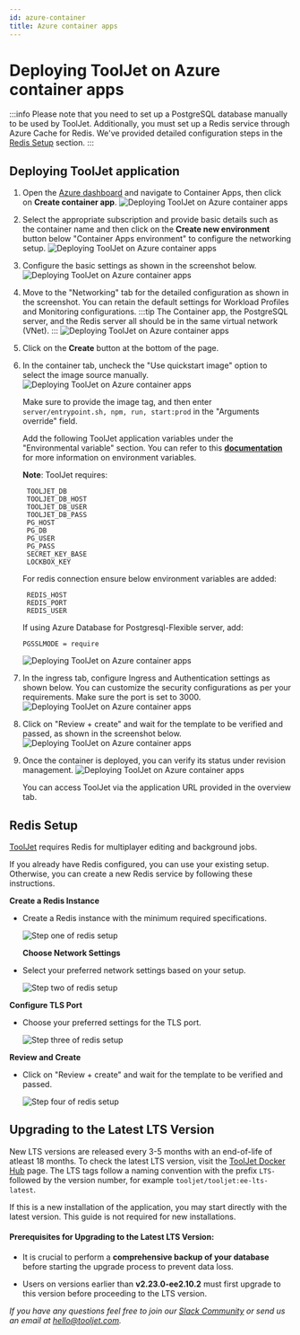 ```yaml
---
id: azure-container
title: Azure container apps
---
```


# Deploying ToolJet on Azure container apps

:::info
Please note that you need to set up a PostgreSQL database manually to be used by ToolJet. Additionally, you must set up a Redis service through Azure Cache for Redis. We've provided detailed configuration steps in the [Redis Setup](#redis-setup) section.
:::

## Deploying ToolJet application

1. Open the [Azure dashboard](https://portal.azure.com) and navigate to Container Apps, then click on **Create container app**.
   <img className="screenshot-full" src="/img/setup/azure-container/step1.png" alt="Deploying ToolJet on Azure container apps" />

2. Select the appropriate subscription and provide basic details such as the container name and then click on the **Create new environment** button below "Container Apps environment" to configure the networking setup.
   <img className="screenshot-full" src="/img/setup/azure-container/step2.png" alt="Deploying ToolJet on Azure container apps" />

3. Configure the basic settings as shown in the screenshot below.
   <img className="screenshot-full" src="/img/setup/azure-container/step3-1.png" alt="Deploying ToolJet on Azure container apps" />
4. Move to the "Networking" tab for the detailed configuration as shown in the screenshot. You can retain the default settings for Workload Profiles and Monitoring configurations.
   :::tip
   The Container app, the PostgreSQL server, and the Redis server all should be in the same virtual network (VNet).
   :::
   <img className="screenshot-full" src="/img/setup/azure-container/step3-2.png" alt="Deploying ToolJet on Azure container apps" />

5. Click on the **Create** button at the bottom of the page.

6. In the container tab, uncheck the "Use quickstart image" option to select the image source manually.
   <img className="screenshot-full" src="/img/setup/azure-container/step3-v2.png" alt="Deploying ToolJet on Azure container apps" />

   Make sure to provide the image tag, and then enter `server/entrypoint.sh, npm, run, start:prod` in the "Arguments override" field.

   Add the following ToolJet application variables under the "Environmental variable" section. You can refer to this [**documentation**](/docs/setup/env-vars) for more information on environment variables.

   **Note**: ToolJet requires:

   ```
    TOOLJET_DB
    TOOLJET_DB_HOST
    TOOLJET_DB_USER
    TOOLJET_DB_PASS
    PG_HOST
    PG_DB
    PG_USER
    PG_PASS
    SECRET_KEY_BASE
    LOCKBOX_KEY
   ```

   For redis connection ensure below environment variables are added:

   ```
    REDIS_HOST
    REDIS_PORT
    REDIS_USER
   ```

   If using Azure Database for Postgresql-Flexible server, add:

   ```
   PGSSLMODE = require
   ```

   <img className="screenshot-full" src="/img/setup/azure-container/step4-v2.png" alt="Deploying ToolJet on Azure container apps" />

7. In the ingress tab, configure Ingress and Authentication settings as shown below. You can customize the security configurations as per your requirements. Make sure the port is set to 3000.
   <img className="screenshot-full" src="/img/setup/azure-container/step4.png" alt="Deploying ToolJet on Azure container apps" />

8. Click on "Review + create" and wait for the template to be verified and passed, as shown in the screenshot below.
   <img className="screenshot-full" src="/img/setup/azure-container/step5a-v2.png" alt="Deploying ToolJet on Azure container apps" />

9. Once the container is deployed, you can verify its status under revision management.
   <img className="screenshot-full" src="/img/setup/azure-container/step6.png" alt="Deploying ToolJet on Azure container apps" />

   You can access ToolJet via the application URL provided in the overview tab.

## Redis Setup

[ToolJet](https://hub.docker.com/repository/docker/tooljet/tooljet/general) requires Redis for multiplayer editing and background jobs.

If you already have Redis configured, you can use your existing setup. Otherwise, you can create a new Redis service by following these instructions.

**Create a Redis Instance**

- Create a Redis instance with the minimum required specifications.

     <img className="screenshot-full" src="/img/setup/azure-container/redis-setup/1.png" alt="Step one of redis setup" />

  **Choose Network Settings**

- Select your preferred network settings based on your setup.

    <img className="screenshot-full" src="/img/setup/azure-container/redis-setup/2.png" alt="Step two of redis setup" />

**Configure TLS Port**

- Choose your preferred settings for the TLS port.

    <img className="screenshot-full" src="/img/setup/azure-container/redis-setup/3.png" alt="Step three of redis setup" />

**Review and Create**

- Click on "Review + create" and wait for the template to be verified and passed.

    <img className="screenshot-full" src="/img/setup/azure-container/redis-setup/4.png" alt="Step four of redis setup" />

## Upgrading to the Latest LTS Version

New LTS versions are released every 3-5 months with an end-of-life of atleast 18 months. To check the latest LTS version, visit the [ToolJet Docker Hub](https://hub.docker.com/r/tooljet/tooljet/tags) page. The LTS tags follow a naming convention with the prefix `LTS-` followed by the version number, for example `tooljet/tooljet:ee-lts-latest`.

If this is a new installation of the application, you may start directly with the latest version. This guide is not required for new installations.

#### Prerequisites for Upgrading to the Latest LTS Version:

- It is crucial to perform a **comprehensive backup of your database** before starting the upgrade process to prevent data loss.

- Users on versions earlier than **v2.23.0-ee2.10.2** must first upgrade to this version before proceeding to the LTS version.

_If you have any questions feel free to join our [Slack Community](/docs/slack) or send us an email at hello@tooljet.com._
